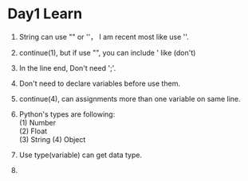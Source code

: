 # Day1 Learn

1. String can use "" or ''， I am recent most like use ''.
2. continue(1), but if use "", you can include ' like (don't)  
3. In the line end, Don't need ';'.
4. Don't need to declare variables before use them.
5. continue(4), can assignments more than one variable on same line.
5. Python's types are following:  
    (1) Number  
    (2) Float  
    (3) String
    (4) Object

6. Use type(variable) can get data type.
7. 
